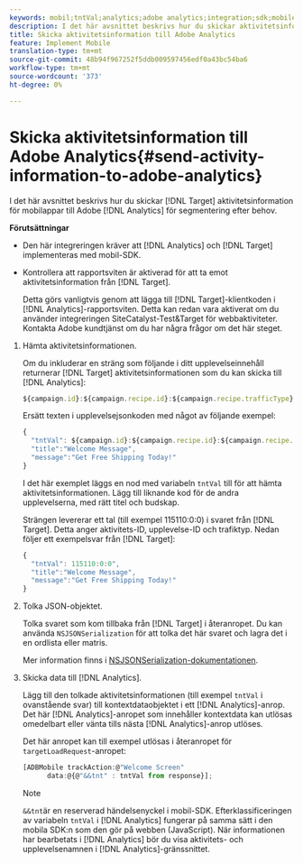 ```yaml
---
keywords: mobil;tntVal;analytics;adobe analytics;integration;sdk;mobile sdk;
description: I det här avsnittet beskrivs hur du skickar aktivitetsinformation för Adobe Target-mobilappar till Adobe Analytics för postAhoc-segmentering.
title: Skicka aktivitetsinformation till Adobe Analytics
feature: Implement Mobile
translation-type: tm+mt
source-git-commit: 48b94f967252f5ddb009597456edf0a43bc54ba6
workflow-type: tm+mt
source-wordcount: '373'
ht-degree: 0%

---
```



# Skicka aktivitetsinformation till Adobe Analytics{#send-activity-information-to-adobe-analytics}

I det här avsnittet beskrivs hur du skickar [!DNL Target] aktivitetsinformation för mobilappar till Adobe [!DNL Analytics] för segmentering efter behov.

**Förutsättningar**

* Den här integreringen kräver att [!DNL Analytics] och [!DNL Target] implementeras med mobil-SDK.
* Kontrollera att rapportsviten är aktiverad för att ta emot aktivitetsinformation från [!DNL Target].

   Detta görs vanligtvis genom att lägga till [!DNL Target]-klientkoden i [!DNL Analytics]-rapportsviten. Detta kan redan vara aktiverat om du använder integreringen SiteCatalyst-Test&amp;Target för webbaktiviteter. Kontakta Adobe kundtjänst om du har några frågor om det här steget.

1. Hämta aktivitetsinformationen.

   Om du inkluderar en sträng som följande i ditt upplevelseinnehåll returnerar [!DNL Target] aktivitetsinformationen som du kan skicka till [!DNL Analytics]:

   ```javascript
   ${campaign.id}:${campaign.recipe.id}:${campaign.recipe.trafficType}
   ```

   Ersätt texten i upplevelsejsonkoden med något av följande exempel:

   ```javascript
   { 
     "tntVal": ${campaign.id}:${campaign.recipe.id}:${campaign.recipe.trafficType}", 
     "title":"Welcome Message", 
     "message":"Get Free Shipping Today!" 
   }
   ```

   I det här exemplet läggs en nod med variabeln `tntVal` till för att hämta aktivitetsinformationen. Lägg till liknande kod för de andra upplevelserna, med rätt titel och budskap.

   Strängen levererar ett tal (till exempel 115110:0:0) i svaret från [!DNL Target]. Detta anger aktivitets-ID, upplevelse-ID och trafiktyp. Nedan följer ett exempelsvar från [!DNL Target]:

   ```javascript
   { 
     "tntVal": 115110:0:0", 
     "title":"Welcome Message", 
     "message":"Get Free Shipping Today!" 
   }
   ```

1. Tolka JSON-objektet.

   Tolka svaret som kom tillbaka från [!DNL Target] i återanropet. Du kan använda `NSJSONSerialization` för att tolka det här svaret och lagra det i en ordlista eller matris.

   Mer information finns i [NSJSONSerialization-dokumentationen](https://developer.apple.com/library/ios/documentation/Foundation/Reference/NSJSONSerialization_Class/#//apple_ref/occ/clm/NSJSONSerialization/JSONObjectWithData:options:error).

1. Skicka data till [!DNL Analytics].

   Lägg till den tolkade aktivitetsinformationen (till exempel `tntVal` i ovanstående svar) till kontextdataobjektet i ett [!DNL Analytics]-anrop. Det här [!DNL Analytics]-anropet som innehåller kontextdata kan utlösas omedelbart eller vänta tills nästa [!DNL Analytics]-anrop utlöses.

   Det här anropet kan till exempel utlösas i återanropet för `targetLoadRequest`-anropet:

   ```javascript
   [ADBMobile trackAction:@"Welcome Screen"  
         data:@{@"&&tnt" : tntVal from response}];
   ```

   >[!NOTE]
   >
   >`&&tnt`är en reserverad händelsenyckel i mobil-SDK. Efterklassificeringen av variabeln `tntVal` i [!DNL Analytics] fungerar på samma sätt i den mobila SDK:n som den gör på webben (JavaScript). När informationen har bearbetats i [!DNL Analytics] bör du visa aktivitets- och upplevelsenamnen i [!DNL Analytics]-gränssnittet.

